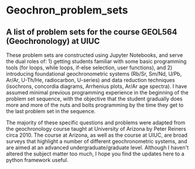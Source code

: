# Geochron_problem_sets
## A list of problem sets for the course GEOL564 (Geochronology) at UIUC

These problem sets are constructed using Jupyter Notebooks, and serve the dual roles of: 1) getting students familiar with some basic programming tools (for loops, while loops, if-else selection, user functions), and 2) introducing foundational geochronometric systems (Rb/Sr, Sm/Nd, U/Pb, Ar/Ar, U-Th/He, radiocarbon, U-series) and data reduction techniques (isochrons, concordia diagrams, Arrhenius plots, Ar/Ar age spectra). I have assumed minimal previous programming experience in the beginning of the problem set sequence, with the objective that the student gradually does more and more of the nuts and bolts programming by the time they get to the last problem set in the sequence.

The majority of these specific questions and problems were adapted from the geochronology course taught at University of Arizona by Peter Reiners circa 2010. The course at Arizona, as well as the course at UIUC, are broad surveys that highlight a number of different geochronometric systems, and are aimed at an advanced undergraduate/graduate level. Although I haven't altered the subject matter too much, I hope you find the updates here to a python framework useful.
